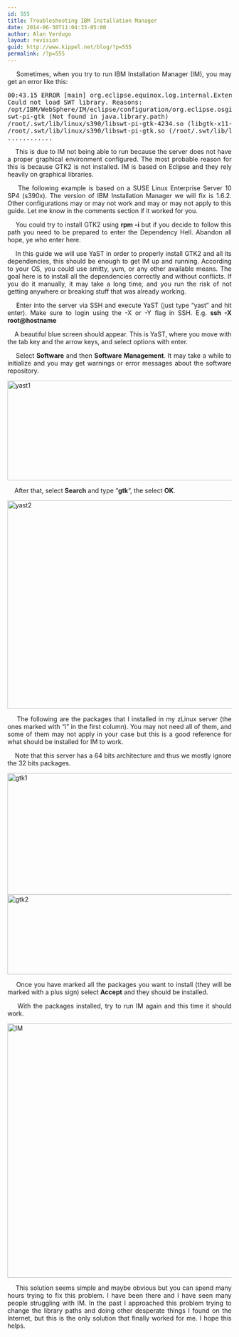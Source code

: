 ```yaml
---
id: 555
title: Troubleshooting IBM Installation Manager
date: 2014-06-30T11:04:33-05:00
author: Alan Verdugo
layout: revision
guid: http://www.kippel.net/blog/?p=555
permalink: /?p=555
---
```

<p style="text-align: justify;">
      Sometimes, when you try to run IBM Installation Manager (IM), you may get an error like this:
</p>

<pre class="theme:terminal font:ubuntu-mono striped:false nums:false wrap:true lang:default decode:true ">00:43.15 ERROR [main] org.eclipse.equinox.log.internal.ExtendedLogReaderServiceFactory safeLogged
Could not load SWT library. Reasons:
/opt/IBM/WebSphere/IM/eclipse/configuration/org.eclipse.osgi/bundles/288/1/.cp/libswt-pi-gtk-4234.so (libgtk-x11-2.0.so.0: cannot open shared object file: No such file or directory)
swt-pi-gtk (Not found in java.library.path)
/root/.swt/lib/linux/s390/libswt-pi-gtk-4234.so (libgtk-x11-2.0.so.0: cannot open shared object file: No such file or directory)
/root/.swt/lib/linux/s390/libswt-pi-gtk.so (/root/.swt/lib/linux/s390/liblibswt-pi-gtk.so.so: cannot open shared object file: No such file or directory)
............
</pre>

<p style="text-align: justify;">
      This is due to IM not being able to run because the server does not have a proper graphical environment configured. The most probable reason for this is because GTK2 is not installed. IM is based on Eclipse and they rely heavily on graphical libraries.
</p>

<p dir="ltr" style="text-align: justify;">
      The following example is based on a SUSE Linux Enterprise Server 10 SP4 (s390x). The version of IBM Installation Manager we will fix is 1.6.2. Other configurations may or may not work and may or may not apply to this guide. Let me know in the comments section if it worked for you.
</p>

<p dir="ltr" style="text-align: justify;">
      You could try to install GTK2 using <strong>rpm -i</strong> but if you decide to follow this path you need to be prepared to enter the Dependency Hell. Abandon all hope, ye who enter here.
</p>

<p dir="ltr" style="text-align: justify;">
      In this guide we will use YaST in order to properly install GTK2 and all its dependencies, this should be enough to get IM up and running. According to your OS, you could use smitty, yum, or any other available means. The goal here is to install all the dependencies correctly and without conflicts. If you do it manually, it may take a long time, and you run the risk of not getting anywhere or breaking stuff that was already working.
</p>

<p dir="ltr" style="text-align: justify;">
      Enter into the server via SSH and execute YaST (just type &#8220;yast&#8221; and hit enter). Make sure to login using the -X or -Y flag in SSH. E.g. <strong>ssh -X root@hostname</strong>
</p>

<p dir="ltr" style="text-align: justify;">
      A beautiful blue screen should appear. This is YaST, where you move with the tab key and the arrow keys, and select options with enter.
</p>

<p dir="ltr" style="text-align: justify;">
      Select <strong>Software</strong> and then <strong>Software Management</strong>. It may take a while to initialize and you may get warnings or error messages about the software repository.
</p>

<p dir="ltr" style="text-align: justify;">
  <a href="http://li106-124.members.linode.com/blog/wp-content/uploads/2014/06/yast1.png"><img class="aligncenter  wp-image-544" src="http://li106-124.members.linode.com/blog/wp-content/uploads/2014/06/yast1.png" alt="yast1" width="584" height="224" /></a>
</p>

<p dir="ltr" style="text-align: justify;">
      After that, select <strong>Search</strong> and type &#8220;<strong>gtk</strong>&#8220;, the select <strong>OK</strong>.
</p>

<p dir="ltr" style="text-align: justify;">
  <a href="http://li106-124.members.linode.com/blog/wp-content/uploads/2014/06/yast2.png"><img class="aligncenter  wp-image-545" src="http://li106-124.members.linode.com/blog/wp-content/uploads/2014/06/yast2.png" alt="yast2" width="512" height="468" /></a>
</p>

<p dir="ltr" style="text-align: justify;">
      The following are the packages that I installed in my zLinux server (the ones marked with &#8220;i&#8221; in the first column). You may not need all of them, and some of them may not apply in your case but this is a good reference for what should be installed for IM to work.
</p>

<p dir="ltr" style="text-align: justify;">
      Note that this server has a 64 bits architecture and thus we mostly ignore the 32 bits packages.
</p>

<p dir="ltr" style="text-align: justify;">
  <a href="http://li106-124.members.linode.com/blog/wp-content/uploads/2014/06/gtk2.png"><img class="aligncenter  wp-image-546" src="http://li106-124.members.linode.com/blog/wp-content/uploads/2014/06/gtk1.png" alt="gtk1" width="755" height="273" /><img class="aligncenter wp-image-547" src="http://li106-124.members.linode.com/blog/wp-content/uploads/2014/06/gtk2.png" alt="gtk2" width="755" height="179" /></a>
</p>

<p dir="ltr" style="text-align: justify;">
      Once you have marked all the packages you want to install (they will be marked with a plus sign) select <strong>Accept</strong> and they should be installed.
</p>

<p dir="ltr" style="text-align: justify;">
      With the packages installed, try to run IM again and this time it should work.
</p>

<p dir="ltr" style="text-align: justify;">
  <a href="http://li106-124.members.linode.com/blog/wp-content/uploads/2014/06/IM.png"><img class="aligncenter size-full wp-image-543" src="http://li106-124.members.linode.com/blog/wp-content/uploads/2014/06/IM.png" alt="IM" width="796" height="571" /></a>
</p>

<p dir="ltr" style="text-align: justify;">
      This solution seems simple and maybe obvious but you can spend many hours trying to fix this problem. I have been there and I have seen many people struggling with IM. In the past I approached this problem trying to change the library paths and doing other desperate things I found on the Internet, but this is the only solution that finally worked for me. I hope this helps.
</p>